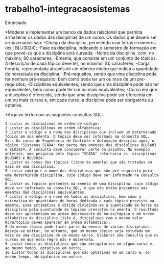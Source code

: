 # trabalho1-integracaosistemas
Enunciado

*Modelar e implementar um banco de dados relacional que permita armazenar os dados das disciplinas de um curso. Os dados que devem ser armazenados são:
    -Código da disciplina, permitindo usar letras e números (ex.: BLU3024);
    -Fase da disciplina, indicando o semestre de formação em que prevê-se que a disciplina será cursada; 
    -Nome da disciplina, com, no máximo, 80 caracteres;
    -Ementa, que consiste em um conjunto de tópicos.  A descrição de cada tópico deve ter, no máximo, 80 caracteres;
    -Carga horária, representada através de um número inteiro que indica a quantidade de horas/aula da disciplina;
    -Pré-requsitos, sendo que uma disciplina pode ter nenhum pré-requisito, bem como pode ter um ou mais de um pré-requisitos;
    -Disciplinas equivalentes, sendo que uma disciplina pode não ter equivalentes, bem como pode ter um ou mais equivalentes;
    -Curso em que a disciplina é oferecida, sendo que uma disciplina pode ser oferecida em um ou mais cursos e, em cada curso, a disciplina pode ser obrigatória ou optativa.

*Arquivo texto com as seguintes consultas SQL:

    1 Listar as disciplinas em ordem de código;
    2 Listar as disciplinas em ordem alfabética;
    3 Listar o código e o nome das disciplinas que incluem um determinado tópico em sua ementa. O tópico deve ser informado na consulta SQL.  Ex.: No curso de Engenharia de Controle e Automação descrito aqui, o tópico "Sistemas SCADA" faz parte das ementas das disciplinas BLU3403 e BLU3024. A consulta deve considerar parte do assunto. No exemplo anterior, uma pesquisa pelo tópico "SCADA" retornaria as  disciplinas BLU3403 e BLU3024.
    4 Listar os nomes dos tópicos (itens da ementa) que são tratados em mais de uma disciplina.
    5 Listar código e o nome das disciplinas que são pré-requisito para uma determinada disciplina, cujo código deve ser informado na consulta SQL.
    6 Listar os tópicos presentes na ementa de uma disciplina, cujo código deve ser informado na consulta SQL, e que não estão presentes nas ementas das disciplinas equivalentes.
    7 Listar o código e o nome de todas as disciplinas, bem como a estimativa de quantidade de horas dedicada a cada tópico previsto na ementa. Essa estimativa é obtida dividindo-se a quantidade de horas da disciplina pela quantidade de tópicos previstos na ementa. O resultado deve ser apresentado em ordem decrescente de horas/tópico e em ordem alfabética de disciplina (isto é, disciplinas com o mesmo valor hora/tópico devem aparecer em ordem alfabética). 
    8 Um mesmo tópico pode fazer parte da ementa de várias disciplinas. Deseja-se evitar, no entanto, que um mesmo tópico seja estudado em mais de uma disciplina de um mesmo curso. Elaborar uma consulta que os cursos em que essa regra não é observada.
    9 Listar todas as disciplinas que são obrigatórias em algum curso e, ao mesmo tempo, optativas em outro;
    10 Listar todas as disciplinas que são optativas em um curso e, ao mesmo tempo, obrigatórias em outros.
